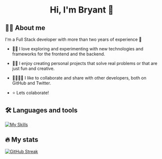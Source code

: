 <h1 align="center">Hi, I'm Bryant 🎩</h1>

<h2>👨‍💻 About me</h2>

I'm a Full Stack developer with more than two years of experience 🚀

- 👨‍🔬 I love exploring and experimenting with new technologies and frameworks for the frontend and the backend.

- 👨‍🎨 I enjoy creating personal projects that solve real problems or that are just fun and creative.

- 👨‍👩‍👧‍👦 I like to collaborate and share with other developers, both on GitHub and Twitter.

- ⭐ Lets colaborate!

<h2>🛠 Languages and tools</h2>

[![My Skills](https://skillicons.dev/icons?i=html,css,js,sass,react,nodejs,express,mongodb,ts,beyondjs)](https://skillicons.dev)

<h2>🔥 My stats</h2>

[![GitHub Streak](http://github-readme-streak-stats.herokuapp.com?user=veD-tnayrB&theme=dark&background=000000)](https://git.io/streak-stats)
